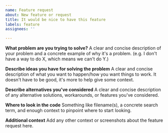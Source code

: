 ```yaml
---
name: Feature request
about: New feature or request
title: It would be nice to have this feature
labels: feature
assignees: ''

---
```


**What problem are you trying to solve?**
A clear and concise description of your problem and a concrete example of why it's a problem. (e.g. I don't have a way to do X, which means we can't do Y.)

**Describe ideas you have for solving the problem**
A clear and concise description of what you want to happen/how you want things to work. It doesn't have to be good, it's more to help give some context.

**Describe alternatives you've considered**
A clear and concise description of any alternative solutions, workarounds, or features you've considered.

**Where to look in the code**
Something like filename(s), a concrete search term, and enough context to pinpoint where to start looking.

**Additional context**
Add any other context or screenshots about the feature request here.

